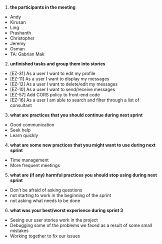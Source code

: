 1. **the participants in the meeting**
*   Andy
*   Kirusan
*   Ling
*   Prashanth
*   Christopher
*   Jeremy
*   Osman
*   TA: Gabrian Mak
2. **unfinished tasks and group them into stories**
*   [EZ-31] As a user I want to edit my profile
*   [EZ-11] As a user I want to display my messages
*   [EZ-12] As a user I want to delete/edit my messages
*   [EZ-10] As a user I want to send/receive messages
*   [EZ-57] Add CORS policy to front-end code
*   [EZ-16] As a user I am able to search and filter through a list of consultant
3. **what are practices that you should continue during next sprint**
*   Good communication
*   Seek help
*   Learn quickly
4. **what are some new practices that you might want to use during next sprint**
*   Time management
*   More frequent meetings
5. **what are (if any) harmful practices you should stop using during next sprint**
*   Don’t be afraid of asking questions
*   not starting to work in the beginning of the sprint
*   not asking what needs to be done
6. **what was your best/worst experience during sprint 3**
*   Seeing our user stories work in the project
*   Debugging some of the problems we faced as a result of some small mistakes
*   Working together to fix our issues